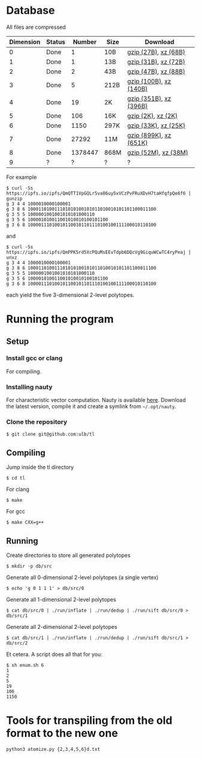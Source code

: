 # Database

All files are compressed

  | Dimension | Status | Number | Size | Download |
  | --------- | ------ | ------ | ---- | -------- |
  | 0 | Done | 1 | 10B | [gzip (27B)](https://ipfs.io/ipfs/Qmb4HZF5JPQx4LD8PkhdJBku3YFYbz8bvvaATgtrorAHYi), [xz (68B)](https://ipfs.io/ipfs/QmbyrwKy4iGEnvdhNo3SQKwNCYYNYXeDJmnpCXZgMpq52S) |
  | 1 | Done | 1 | 13B | [gzip (31B)](https://ipfs.io/ipfs/QmWUmuoNREeaCYZ49DvxM2wg9VgRGpEDQyqAJHii9v9fhV), [xz (72B)](https://ipfs.io/ipfs/QmZ4qRDzmhFUMxuFC4raL259BbhqbMAJ6kkwqU4Zrer6hv) |
  | 2 | Done | 2 | 43B | [gzip (47B)](https://ipfs.io/ipfs/QmTnoXDxZU7oss8EYNiJ3sBgPn1H8dWE8hMZzR9M7iEGpc), [xz (88B)](https://ipfs.io/ipfs/QmQorFHAV6ho525uQDRivUJqXNKTMEcNA2iqGZut5TLDP8) |
  | 3 | Done | 5 | 212B | [gzip (100B)](https://ipfs.io/ipfs/QmQTT1VpGQLr5va86uy5xVCzPvFRuXDvH7taHfqfpQe6f6), [xz (140B)](https://ipfs.io/ipfs/QmPPK5rd5XcPQuMsEEvTdpb6DQcVg9GiquWCwTC4ryPeaj) |
  | 4 | Done | 19 | 2K | [gzip (351B)](https://ipfs.io/ipfs/QmTL6v8gyMVU5ivLx5VjxAPz7VMrsiLzFuxZdz6BqiL1PP), [xz (396B)](https://ipfs.io/ipfs/QmXTTSn1FewBtfXTboJeeh24Au7TsuF47e7V4fBQ84CKf6) |
  | 5 | Done | 106 | 16K | [gzip (2K)](https://ipfs.io/ipfs/QmQ38UwegXkMfXqXa9ymoUgtzxkDyRwiXNAPyZcQEMDZrJ), [xz (2K)](https://ipfs.io/ipfs/Qmdwa4MVoL1ZMUF7aZj4C2dSw6xNmEyWXV1gkbCk2KhhiH) |
  | 6 | Done | 1150 | 297K | [gzip (33K)](https://ipfs.io/ipfs/QmckTB7Atb75e3gFZh1ve4pi7QZfRAMc6KwG3Hb69d8h2Q), [xz (25K)](https://ipfs.io/ipfs/QmXeDfhTkz4tukPZDi9tQ7ZP9m7pYotSV8WtXmhurC4XWn) |
  | 7 | Done | 27292 | 11M | [gzip (899K)](https://ipfs.io/ipfs/QmfNJhmLHgjJY6KTjagfjJGdSE7z2YtThFd3sYzR684ooQ), [xz (651K)](https://ipfs.io/ipfs/Qmf6cEa2Gr2zVcKUeVJTzjchmVseciVxKvRgFKkRNmrjEf) |
  | 8 | Done | 1378447 | 868M | [gzip (52M)](https://ipfs.io/ipfs/QmNx3rfis2QKybmVhiTAdX7W8ELYqeDL5REB2k8JvK1qHf), [xz (38M)](https://ipfs.io/ipfs/Qmdoi6bQtqQCNVaXmfWvEM3a16UivnbuY7Pacnix8VgaRX) |
  | 9 | ? | ? | ? | ? |


For example

    $ curl -Ss https://ipfs.io/ipfs/QmQTT1VpGQLr5va86uy5xVCzPvFRuXDvH7taHfqfpQe6f6 | gunzip
    g 3 4 4 1000010000100001
    g 3 8 6 100011010011101010100101011010010101101100011100
    g 3 5 5 1000001001001010101000110
    g 3 5 6 100001010011001010010100101100
    g 3 6 8 100001110100101100101101110100100111100010110100

and

    $ curl -Ss https://ipfs.io/ipfs/QmPPK5rd5XcPQuMsEEvTdpb6DQcVg9GiquWCwTC4ryPeaj | unxz
    g 3 4 4 1000010000100001
    g 3 8 6 100011010011101010100101011010010101101100011100
    g 3 5 5 1000001001001010101000110
    g 3 5 6 100001010011001010010100101100
    g 3 6 8 100001110100101100101101110100100111100010110100

each yield the five 3-dimensional 2-level polytopes.

# Running the program

## Setup

### Install gcc or clang

For compiling.

### Installing nauty

For characteristic vector computation. Nauty is available
[here](http://pallini.di.uniroma1.it/#howtogetit). Download the latest version,
compile it and create a symlink from `~/.opt/nauty`.

### Clone the repository

    $ git clone git@github.com:ulb/tl

## Compiling

Jump inside the tl directory

    $ cd tl

For clang

    $ make

For gcc

    $ make CXX=g++

## Running

Create directories to store all generated polytopes

    $ mkdir -p db/src

Generate all 0-dimensional 2-level polytopes (a single vertex)

    $ echo 'g 0 1 1 1' > db/src/0

Generate all 1-dimensional 2-level polytopes

    $ cat db/src/0 | ./run/inflate | ./run/dedup | ./run/sift db/src/0 > db/src/1

Generate all 2-dimensional 2-level polytopes

    $ cat db/src/1 | ./run/inflate | ./run/dedup | ./run/sift db/src/1 > db/src/2

Et cetera. A script does all that for you:

    $ sh enum.sh 6
    1
    2
    5
    19
    106
    1150

# Tools for transpiling from the old format to the new one

    python3 atomize.py {2,3,4,5,6}d.txt
